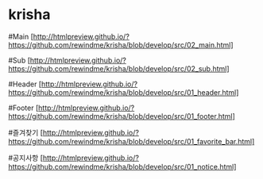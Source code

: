 krisha
======

#Main
[http://htmlpreview.github.io/?https://github.com/rewindme/krisha/blob/develop/src/02_main.html]

#Sub
[http://htmlpreview.github.io/?https://github.com/rewindme/krisha/blob/develop/src/02_sub.html]



#Header
[http://htmlpreview.github.io/?https://github.com/rewindme/krisha/blob/develop/src/01_header.html]

#Footer
[http://htmlpreview.github.io/?https://github.com/rewindme/krisha/blob/develop/src/01_footer.html]

#즐겨찾기
[http://htmlpreview.github.io/?https://github.com/rewindme/krisha/blob/develop/src/01_favorite_bar.html]

#공지사항
[http://htmlpreview.github.io/?https://github.com/rewindme/krisha/blob/develop/src/01_notice.html]
